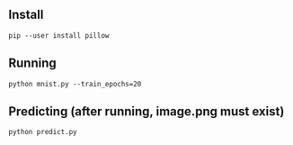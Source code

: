 ## Install

    pip --user install pillow

## Running

    python mnist.py --train_epochs=20

## Predicting (after running, image.png must exist)

    python predict.py
